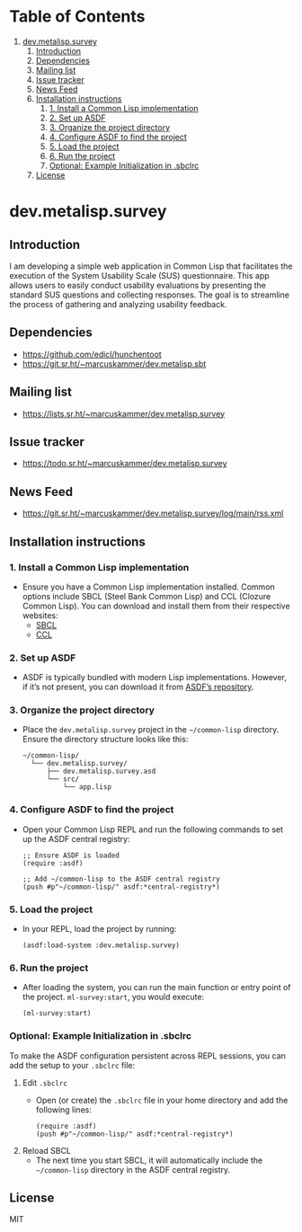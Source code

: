 
# Table of Contents

1.  [dev.metalisp.survey](#orgfc20458)
    1.  [Introduction](#org82e49d0)
    2.  [Dependencies](#org0384d14)
    3.  [Mailing list](#orgcddacc5)
    4.  [Issue tracker](#org6369bf7)
    5.  [News Feed](#orgfbb79a0)
    6.  [Installation instructions](#org9b4ca7a)
        1.  [1. Install a Common Lisp implementation](#org8cdd8c0)
        2.  [2. Set up ASDF](#orgf77351d)
        3.  [3. Organize the project directory](#org6c13c6a)
        4.  [4. Configure ASDF to find the project](#org1a1ebc5)
        5.  [5. Load the project](#orgacb4ed1)
        6.  [6. Run the project](#org3908f2a)
        7.  [Optional: Example Initialization in .sbclrc](#org6a80305)
    7.  [License](#org4d30f3e)



<a id="orgfc20458"></a>

# dev.metalisp.survey


<a id="org82e49d0"></a>

## Introduction

I am developing a simple web application in Common Lisp that facilitates the
execution of the System Usability Scale (SUS) questionnaire. This app allows
users to easily conduct usability evaluations by presenting the standard SUS
questions and collecting responses. The goal is to streamline the process of
gathering and analyzing usability feedback.


<a id="org0384d14"></a>

## Dependencies

-   <https://github.com/edicl/hunchentoot>
-   <https://git.sr.ht/~marcuskammer/dev.metalisp.sbt>


<a id="orgcddacc5"></a>

## Mailing list

-   <https://lists.sr.ht/~marcuskammer/dev.metalisp.survey>


<a id="org6369bf7"></a>

## Issue tracker

-   <https://todo.sr.ht/~marcuskammer/dev.metalisp.survey>


<a id="orgfbb79a0"></a>

## News Feed

-   <https://git.sr.ht/~marcuskammer/dev.metalisp.survey/log/main/rss.xml>


<a id="org9b4ca7a"></a>

## Installation instructions


<a id="org8cdd8c0"></a>

### 1. Install a Common Lisp implementation

-   Ensure you have a Common Lisp implementation installed. Common options
    include SBCL (Steel Bank Common Lisp) and CCL (Clozure Common Lisp). You
    can download and install them from their respective websites:
    -   [SBCL](http://www.sbcl.org/)
    -   [CCL](https://ccl.clozure.com/)


<a id="orgf77351d"></a>

### 2. Set up ASDF

-   ASDF is typically bundled with modern Lisp implementations. However, if
    it&rsquo;s not present, you can download it from [ASDF&rsquo;s repository](https://gitlab.common-lisp.net/asdf/asdf).


<a id="org6c13c6a"></a>

### 3. Organize the project directory

-   Place the `dev.metalisp.survey` project in the `~/common-lisp`
    directory. Ensure the directory structure looks like this:
    
        ~/common-lisp/
          └── dev.metalisp.survey/
              ├── dev.metalisp.survey.asd
              └── src/
                  └── app.lisp


<a id="org1a1ebc5"></a>

### 4. Configure ASDF to find the project

-   Open your Common Lisp REPL and run the following commands to set up the
    ASDF central registry:
    
        ;; Ensure ASDF is loaded
        (require :asdf)
        
        ;; Add ~/common-lisp to the ASDF central registry
        (push #p"~/common-lisp/" asdf:*central-registry*)


<a id="orgacb4ed1"></a>

### 5. Load the project

-   In your REPL, load the project by running:
    
        (asdf:load-system :dev.metalisp.survey)


<a id="org3908f2a"></a>

### 6. Run the project

-   After loading the system, you can run the main function or entry point of
    the project.
    `ml-survey:start`, you would execute:
    
        (ml-survey:start)


<a id="org6a80305"></a>

### Optional: Example Initialization in .sbclrc

To make the ASDF configuration persistent across REPL sessions, you can add the
setup to your `.sbclrc` file:

1.  Edit `.sbclrc`
    -   Open (or create) the `.sbclrc` file in your home directory and add the
        following lines:
        
            (require :asdf)
            (push #p"~/common-lisp/" asdf:*central-registry*)

2.  Reload SBCL
    -   The next time you start SBCL, it will automatically include the
        `~/common-lisp` directory in the ASDF central registry.


<a id="org4d30f3e"></a>

## License

MIT

